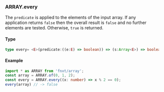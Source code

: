 ### ARRAY.every
The `predicate` is applied to the elements of the input array. 
If any application returns `false` then the overall result is `false` 
and no further elements are tested. 
Otherwise, `true` is returned.

#### Type
```ts
type every= <E>(predicate:((e:E) => boolean)) => (s:Array<E>) => boolean
```

#### Example
```ts
import * as ARRAY from 'fnxt/array';
const array = ARRAY.of(0, 1, 2);
const every = ARRAY.every((x: number) => x % 2 == 0);
every(array) // -> false
```
